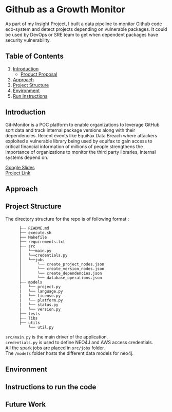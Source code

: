# Github as a Growth Monitor

As part of my Insight Project, I built a data pipeline to monitor Github code eco-system and detect projects depending on vulnerable packages. It could be used by DevOps or SRE team to get when dependent packages have security vulnerability.

## Table of Contents
1. [Introduction](README.md#introduction)  
    * [Product Proposal](product-proposal.md)
2. [Approach](README.md#approach)
3. [Project Structure](README.md#project-structure)
4. [Environment](README.md#Environment)
5. [Run Instructions](README.md#instructions-to-run-the-code)

## Introduction

Git-Monitor is a POC platform to enable organizations to leverage GitHub sort data and track internal package versions along with their dependencies. Recent events like EquiFax Data Breach where attackers exploited a vulnerable library being used by equifax to gain access to critical financial information of millions of people strengthens the importance of organizations to monitor the third party libraries, internal systems depend on.

[Google Slides](https://docs.google.com/presentation/d/17piEWtwxwMT8t5XVfJ0BHs1-1A_t7AkdP_w1gdvQENU/edit#slide=id.g4f145657b5_0_365)  
[Project Link](http://rvsandeep.com/insightproject)

## Approach

## Project Structure
The directory structure for the repo is of following format :
```
      ├── README.md
      ├── execute.sh
      ├── Makefile
      ├── requirements.txt
      ├── src
      │   └──main.py
      │   └──credentials.py
      │   └──jobs
      │       └── create_project_nodes.json
      │       └── create_version_nodes.json
      │       └── create_dependencies.json
      │       └── database_operations.json
      ├── models
      |   └── project.py
      |   └── language.py
      |   └── license.py
      |   └── platform.py
      |   └── status.py
      |   └── version.py
      ├── tests
      ├── libs
      ├── utils
          └── util.py
```

`src/main.py` is the main driver of the application.  
`credentials.py` is used to define NEO4J and AWS access credentials.  
All the spark jobs are placed in `src/jobs` folder.  
The `/models` folder hosts the different data models for neo4j.

## Environment

## Instructions to run the code

## Future Work
